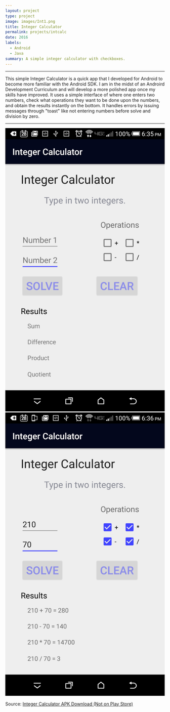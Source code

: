 ```yaml
---
layout: project
type: project
image: images/Int1.png
title: Integer Calculator
permalink: projects/intcalc
date: 2016
labels:
  - Android
  - Java
summary: A simple integer calculator with checkboxes.
---
```



<hr>
This simple Integer Calculator is a quick app that I developed for Android to become more familiar with the Android SDK. I am in the midst of an Androird Development Curriculum and will develop a more polished app once my skills have improved. It uses a simple interface of where one enters two numbers, check what operations they want to be done upon the numbers, and obtain the results instantly on the bottom. It handles errors by issuing messages through "toast" like not entering numbers before solve and division by zero. 
<hr>

<img class = "ui image" src="../images/Int3.png">
<img class = "ui image" src="../images/Int2.png">


Source: <a href="/images/calc.apk"><i class="large github icon "></i>Integer Calculator APK Download (Not on Play Store)</a>

